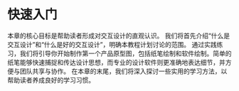 # 快速入门

本章的核心目标是帮助读者形成对交互设计的直观认识。
我们将首先介绍“什么是交互设计”和“什么是好的交互设计”，明确本教程计划讨论的范围。
通过实践练习，我们将引导你开始制作第一个产品原型图，包括纸笔绘制和软件绘制。简单的纸笔能够快速捕捉和传达设计思想，而专业的设计软件则更准确地表达细节，并方便与团队共享与协作。
在本章的末尾，我们将深入探讨一些实用的学习方法，以帮助读者养成良好的学习习惯。
